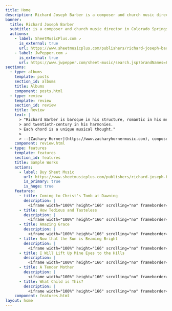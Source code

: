 ```yaml
---
title: Home
description: Richard Joseph Barber is a composer and church music director in Colorado Springs, Colorado.
banner:
  title: Richard Joseph Barber
  subtitle: is a composer and church music director in Colorado Springs, Colorado. [Continue Reading...](/about)
  actions:
    - label: SheetMusicPlus.com ↗
      is_external: true
      url: https://www.sheetmusicplus.com/publishers/richard-joseph-barber/3052
    - label: JwPepper.com ↗
      is_external: true
      url: https://www.jwpepper.com/sheet-music/search.jsp?brandNames=Barber%20Music%20Company
sections:
  - type: albums
    template: posts
    section_id: albums
    title: Albums
    component: posts.html
  - type: review
    template: review
    section_id: review
    title: Review
    text: |
      > "Richard Barber is baroque in his structure, romantic in his melody,
      > and twentieth-century in his harmonies.
      > Each chord is a unique musical thought."  
      >   
      > --[Zachary Horner](https://www.zacharyhornermusic.com), composer
    component: review.html
  - type: features
    template: features
    section_id: features
    title: Sample Works
    actions:
      - label: Buy Sheet Music
        url: https://www.sheetmusicplus.com/publishers/richard-joseph-barber/3052
        is_primary: true
        is_huge: true
    features:
      - title: Coming to Christ's Tomb at Dawning
        description: |
          <iframe width="100%" height="166" scrolling="no" frameborder="no" allow="autoplay" src="https://w.soundcloud.com/player/?url=https%3A//api.soundcloud.com/tracks/658132682&color=%23303138&auto_play=false&hide_related=false&show_comments=true&show_user=true&show_reposts=false&show_teaser=true"></iframe>
      - title: How Tedious and Tasteless
        description: |
          <iframe width="100%" height="166" scrolling="no" frameborder="no" allow="autoplay" src="https://w.soundcloud.com/player/?url=https%3A//api.soundcloud.com/tracks/534443448&color=%23303138&auto_play=false&hide_related=false&show_comments=true&show_user=true&show_reposts=false&show_teaser=true"></iframe>
      - title: Amazing Grace
        description: |
          <iframe width="100%" height="166" scrolling="no" frameborder="no" allow="autoplay" src="https://w.soundcloud.com/player/?url=https%3A//api.soundcloud.com/tracks/519827379&color=%23303138&auto_play=false&hide_related=false&show_comments=true&show_user=true&show_reposts=false&show_teaser=true"></iframe>
      - title: Now that the Sun is Beaming Bright
        description: |
          <iframe width="100%" height="166" scrolling="no" frameborder="no" allow="autoplay" src="https://w.soundcloud.com/player/?url=https%3A//api.soundcloud.com/tracks/659087465&color=%23303138&auto_play=false&hide_related=false&show_comments=true&show_user=true&show_reposts=false&show_teaser=true"></iframe>
      - title: I Will Lift Up Mine Eyes to the Hills
        description: |
          <iframe width="100%" height="166" scrolling="no" frameborder="no" allow="autoplay" src="https://w.soundcloud.com/player/?url=https%3A//api.soundcloud.com/tracks/519675879&color=%23303138&auto_play=false&hide_related=false&show_comments=true&show_user=true&show_reposts=false&show_teaser=true"></iframe>
      - title: A Tender Mother
        description: |
          <iframe width="100%" height="166" scrolling="no" frameborder="no" allow="autoplay" src="https://w.soundcloud.com/player/?url=https%3A//api.soundcloud.com/tracks/549667368&color=%23303138&auto_play=false&hide_related=false&show_comments=true&show_user=true&show_reposts=false&show_teaser=true"></iframe>
      - title: What Child is This?
        description: |
          <iframe width="100%" height="166" scrolling="no" frameborder="no" allow="autoplay" src="https://w.soundcloud.com/player/?url=https%3A//api.soundcloud.com/tracks/519827544&color=%23303138&auto_play=false&hide_related=false&show_comments=true&show_user=true&show_reposts=false&show_teaser=true"></iframe>
    component: features.html
layout: home
---
```

